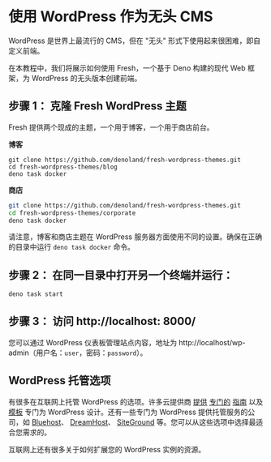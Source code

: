 # 使用 WordPress 作为无头 CMS

WordPress 是世界上最流行的 CMS，但在 "无头" 形式下使用起来很困难，即自定义前端。

在本教程中，我们将展示如何使用 Fresh，一个基于 Deno 构建的现代 Web 框架，为
WordPress 的无头版本创建前端。

## **步骤 1：** 克隆 Fresh WordPress 主题

Fresh 提供两个现成的主题，一个用于博客，一个用于商店前台。

**博客**

```
git clone https://github.com/denoland/fresh-wordpress-themes.git
cd fresh-wordpress-themes/blog
deno task docker
```

**商店**

```sh
git clone https://github.com/denoland/fresh-wordpress-themes.git
cd fresh-wordpress-themes/corporate
deno task docker
```

请注意，博客和商店主题在 WordPress
服务器方面使用不同的设置。确保在正确的目录中运行 `deno task docker` 命令。

## **步骤 2：** 在同一目录中打开另一个终端并运行：

```sh
deno task start
```

## **步骤 3：** 访问 http://localhost: 8000/

您可以通过 WordPress 仪表板管理站点内容，地址为
http://localhost/wp-admin（用户名：`user`，密码：`password`）。

## WordPress 托管选项

有很多在互联网上托管 WordPress 的选项。许多云提供商
[提供](https://aws.amazon.com/getting-sstarted/hands-on/launch-a-wordpress-website/)
[专门的](https://cloud.google.com/wordpress)
[指南](https://learn.microsoft.com/en-us/azure/app-service/quickstart-wordpress)
以及
[模板](https://console.cloud.google.com/marketplace/product/click-to-deploy-images/wordpress)
专门为 WordPress 设计。还有一些专门为 WordPress 提供托管服务的公司，如
[Bluehost](https://www.bluehost.com/)、
[DreamHost](https://www.dreamhost.com/)、
[SiteGround](https://www.siteground.com/)
等。您可以从这些选项中选择最适合您需求的。

互联网上还有很多关于如何扩展您的 WordPress 实例的资源。
